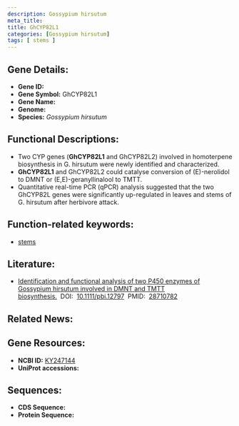 ```yaml
---
description: Gossypium hirsutum
meta_title:
title: GhCYP82L1
categories: [Gossypium hirsutum]
tags: [ stems ]
---
```


## Gene Details:
- **Gene ID:**	[]()
- **Gene Symbol:** GhCYP82L1
- **Gene Name:** 
- **Genome:** []()
- **Species:** *Gossypium hirsutum*

## Functional Descriptions:
   - Two CYP genes (**GhCYP82L1** and GhCYP82L2) involved in homoterpene biosynthesis in G. hirsutum were newly identified and characterized. 
   - **GhCYP82L1** and GhCYP82L2 could catalyse conversion of (E)-nerolidol to DMNT or (E,E)-geranyllinalool to TMTT.
   - Quantitative real-time PCR (qPCR) analysis suggested that the two GhCYP82L genes were significantly up-regulated in leaves and stems of G. hirsutum after herbivore attack.

## Function-related keywords:
   - [stems](/tags/stems/)

## Literature:
   - [Identification and functional analysis of two P450 enzymes of Gossypium hirsutum involved in DMNT and TMTT biosynthesis.]( https://onlinelibrary.wiley.com/doi/10.1111/pbi.12797)&nbsp;&nbsp;DOI:&nbsp;&nbsp;[10.1111/pbi.12797](https://onlinelibrary.wiley.com/doi/10.1111/pbi.12797)&nbsp;&nbsp;PMID:&nbsp;&nbsp;[28710782](https://pubmed.ncbi.nlm.nih.gov/28710782/)

## Related News:

## Gene Resources:
- **NCBI ID:**  [KY247144](https://www.ncbi.nlm.nih.gov/gene/?term=KY247144)
- **UniProt accessions:** [](https://www.uniprot.org/uniprotkb//entry)



## Sequences:
- **CDS Sequence:**
- **Protein Sequence:**
